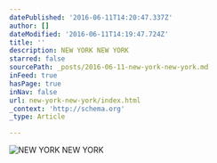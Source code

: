 ```yaml
---
datePublished: '2016-06-11T14:20:47.337Z'
author: []
dateModified: '2016-06-11T14:19:47.724Z'
title: ''
description: NEW YORK NEW YORK
starred: false
sourcePath: _posts/2016-06-11-new-york-new-york.md
inFeed: true
hasPage: true
inNav: false
url: new-york-new-york/index.html
_context: 'http://schema.org'
_type: Article

---
```

![NEW YORK NEW YORK](https://the-grid-user-content.s3-us-west-2.amazonaws.com/eefcd8a4-2554-4cea-8a77-c9f5077b9f7a.jpg)